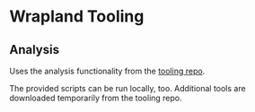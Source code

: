 # Wrapland Tooling
## Analysis
Uses the analysis functionality from the [tooling repo][kwinft-tooling].

The provided scripts can be run locally, too.
Additional tools are downloaded temporarily from the tooling repo.

[kwinft-tooling]: https://gitlab.com/kwinft/tooling
